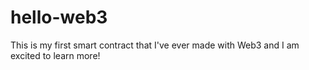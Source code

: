 # hello-web3

This is my first smart contract that I've ever made with Web3 and I am excited to learn more! 

